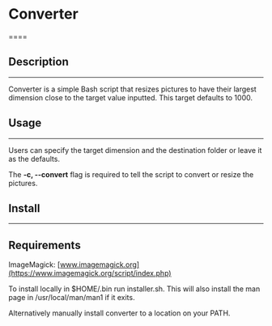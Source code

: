 # Converter
====

## Description
----
Converter is a simple Bash script that resizes pictures to have their largest dimension close to the target value inputted. This target defaults to 1000.

## Usage
----
Users can specify the target dimension and the destination folder or leave it as the defaults.

The **-c, --convert** flag is required to tell the script to convert or resize the pictures.

## Install
----
Requirements
-----
ImageMagick: [www.imagemagick.org](https://www.imagemagick.org/script/index.php)

To install locally in $HOME/.bin run installer.sh.
This will also install the man page in /usr/local/man/man1 if it exits.

Alternatively manually install converter to a location on your PATH.
